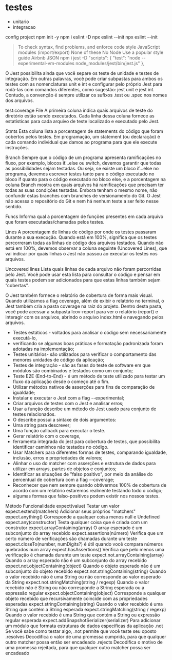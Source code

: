 # testes
 - unitario
 - integracao






config project
npm init -y
npm i eslint -D
npx eslint --init
npx  eslint --init
> To check syntax, find problems, and enforce code style
> JavaScript modules (import/export)
> None of these
> No
> Node
> Use a popular style guide
> Airbnb
> JSON
npm i jest -D
 "scripts": {
    "test": "node --experimental-vm-modules node_modules/jest/bin/jest.js"
  },


O Jest possibilita ainda que você separe os teste de unidade e testes de integração. Em outras palavras, você pode criar subpastas para ambos os testes com as nomenclaturas unit e int e configurar pelo próprio Jest para rodá-las com comandos diferentes, como sugestão: jest unit e jest int.
Contudo, a convenção é sempre utilizar os sufixos .test ou .spec nos nomes dos arquivos.

test:coverage
File
A primeira coluna indica quais arquivos de teste do diretório estão sendo executados. Cada linha dessa coluna fornece as estatísticas para cada arquivo de teste localizado e executado pelo Jest.

Stmts
Esta coluna lista a porcentagem de statements do código que foram cobertos pelos testes. Em programação, um statement (ou declaração) é cada comando individual que damos ao programa para que ele execute instruções.

Branch
Sempre que o código de um programa apresenta ramificações no fluxo, por exemplo, blocos if…else ou switch, devemos garantir que todas as possibilidades sejam testadas. Ou seja, se existe um bloco if…else no programa, devemos escrever testes tanto para o código executado no bloco if quanto para o código executado no bloco else, e a porcentagem na coluna Branch mostra em quais arquivos há ramificações que precisam ter todas as suas condições testadas. Embora tenham o mesmo nome, não confundir estas branches com branches de versionamento do Git. O Jest não acessa o repositório do Git e nem há nenhum teste a ser feito nesse sentido.

Funcs
Informa qual a porcentagem de funções presentes em cada arquivo que foram executadas/chamadas pelos testes.

Lines
A porcentagem de linhas de código por onde os testes passaram durante a sua execução. Quando está em 100%, significa que os testes percorreram todas as linhas de código dos arquivos testados. Quando não está em 100%, devemos observar a coluna seguinte (Uncovered Lines), que vai indicar por quais linhas o Jest não passou ao executar os testes nos arquivos.

Uncovered lines
Lista quais linhas de cada arquivo não foram percorridas pelo Jest. Você pode usar esta lista para consultar o código e pensar em quais testes podem ser adicionados para que estas linhas também sejam “cobertas”.

O Jest também fornece o relatório de cobertura de forma mais visual. Quando utilizamos a flag coverage, além de exibir o relatório no terminal, o Jest também cria a pasta coverage na raiz do projeto. Dentro desta pasta, você pode acessar a subpasta lcov-report para ver o relatório (report) e interagir com os arquivos, abrindo o arquivo index.html e navegando pelos arquivos.

- Testes estáticos - voltados para analisar o código sem necessariamente executá-lo,
- verificando se algumas boas práticas e formatação padronizada foram adotadas na implementação;
- Testes unitários- são utilizados para verificar o comportamento das menores unidades de código da aplicação;
- Testes de integração - são as fases do teste de software em que módulos são combinados e testados como um conjunto;
- Teste E2E (End-to-End) - é um método de teste utilizado para testar um fluxo da aplicação desde o começo até o fim.
- Utilizar métodos nativos de asserções para fins de comparação de igualdade;
- Instalar e executar o Jest com a flag --experimental;
- Criar arquivos de testes com o Jest e analisar erros;
- Usar a função describe um método do Jest usado para conjunto de testes relacionados.
- O describe possui a sintaxe de dois argumentos:
- Uma string para descrever;
- Uma função callback para executar o teste.
- Gerar relatório com o coverage,
- ferramenta integrada do jest para cobertura de testes, que possibilita identificar caminhos não testados no código.
- Usar Matchers para diferentes formas de testes, comparando igualdade, inclusão, erros e propriedades de valores;
- Alinhar o uso do matcher com asserções e estrutura de dados para utilizar em arrays, partes de objetos e conjuntos;
- Identificar as situações de "falso positivo", por meio da análise do percentual de cobertura com a flag --coverage;
- Reconhecer que nem sempre quando obtivermos 100% de cobertura de acordo com um relatório estaremos realmente testando todo o código;
- algumas formas que falso-positivos podem existir nos nossos testes.


Método	Funcionalidade
expect(value)	Testar um valor
expect.extend(matchers)	Adicionar seus próprios "matchers"
expect.anything()	Corresponde a qualquer coisa menos null e Undefined
expect.any(constructor)	Testa qualquer coisa que é criada com um construtor
expect.arrayContaining(array)	O array esperado é um subconjunto do array recebido
expect.assertions(número)	Verifica que um certo número de verificações são chamadas durante um teste
expect.closeTo(number, numDigits?)	é útil quando você compara números quebrados num array
expect.hasAssertions()	Verifica que pelo menos uma verificação é chamada durante um teste
expect.not.arrayContaining(array)	Quando o array esperado não é um subconjunto do array recebido
expect.not.objectContaining(object)	Quando o objeto esperado não é um subconjunto do objeto recebido
expect.not.stringContaining(string)	Quando o valor recebido não é uma String ou não corresponde ao valor esperado da String
expect.not.stringMatching(string / regexp)	Quando o valor recebido não é String ou não corresponde a String esperada ou a expressão regular
expect.objectContaining(object)	Corresponde a qualquer objeto recebido que recursivamente coincide com as propriedades esperadas
expect.stringContaining(string)	Quando o valor recebido é uma String que contém a String esperada
expect.stringMatching(string / regexp)	Quando o valor recebido é uma String que contém a String ou expressão regular esperada
expect.addSnapshotSerializer(serializer)	Para adicionar um módulo que formata estruturas de dados específicas da aplicação
.not	Se você sabe como testar algo, .not permite que você teste seu oposto
.resolves	Decodifica o valor de uma promessa cumprida, para que qualquer outro matcher possa então ser encadeado
.rejects	Decodifica o motivo de uma promessa rejeitada, para que qualquer outro matcher possa ser encadeado
